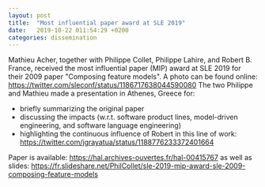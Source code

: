 ```yaml
---
layout: post
title:  "Most influential paper award at SLE 2019"
date:   2019-10-22 011:54:29 +0200
categories: dissemination 
---
```


Mathieu Acher, together with Philippe Collet, Philippe Lahire, and Robert B. France, received the most influential paper (MIP) award at SLE 2019 for their 2009 paper "Composing feature models". A photo can be found online: https://twitter.com/sleconf/status/1186717638044590080
The two Philippe and Mathieu made a presentation in Athenes, Greece for:
 * briefly summarizing the original paper
 * discussing the impacts (w.r.t. software product lines, model-driven engineering, and software language engineering) 
 * highlighting the continuous influence of Robert in this line of work: https://twitter.com/jgrayatua/status/1188776233372401664

Paper is available: https://hal.archives-ouvertes.fr/hal-00415767 as well as slides: https://fr.slideshare.net/PhilCollet/sle-2019-mip-award-sle-2009-composing-feature-models 